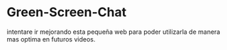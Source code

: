 # Green-Screen-Chat
intentare ir mejorando esta pequeña web para poder utilizarla
de manera mas optima en futuros videos.
